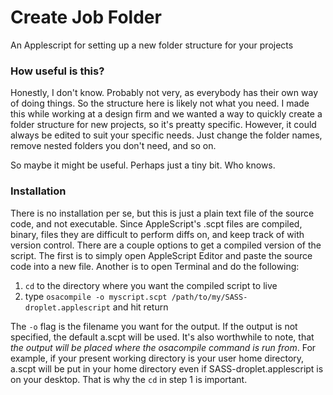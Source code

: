 Create Job Folder
=================

An Applescript for setting up a new folder structure for your projects



### How useful is this?

Honestly, I don't know. Probably not very, as everybody has their own way of doing things. So the structure here is likely not what you need. I made this while working at a design firm and we wanted a way to quickly create a folder structure for new projects, so it's preatty specific. However, it could always be edited to suit your specific needs. Just change the folder names, remove nested folders you don't need, and so on.

So maybe it might be useful. Perhaps just a tiny bit. Who knows.



### Installation

There is no installation per se, but this is just a plain text file of the source code, and not executable. Since AppleScript's .scpt files are compiled, binary, files they are difficult to perform diffs on, and keep track of with version control. There are a couple options to get a compiled version of the script. The first is to simply open AppleScript Editor and paste the source code into a new file. Another is to open Terminal and do the following:

1. `cd` to the directory where you want the compiled script to live
2. type `osacompile -o myscript.scpt /path/to/my/SASS-droplet.applescript` and hit return

The `-o` flag is the filename you want for the output. If the output is not specified, the default a.scpt will be used. It's also worthwhile to note, that *the output will be placed where the osacompile command is run from*. For example, if your present working directory is your user home directory, a.scpt will be put in your home directory even if SASS-droplet.applescript is on your desktop. That is why the `cd` in step 1 is important.

